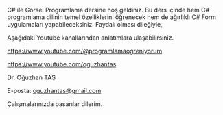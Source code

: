 C# ile Görsel Programlama dersine hoş geldiniz. Bu ders içinde hem C# programlama dilinin temel özelliklerini öğrenecek hem de ağırlıklı C# Form uygulamaları yapabileceksiniz.
Faydalı olması dileğiyle, 

Aşağıdaki Youtube kanallarından anlatımlara ulaşabilirsiniz.

https://www.youtube.com/@programlamaogreniyorum

https://www.youtube.com/oguzhantas

Dr. Oğuzhan TAŞ

E-posta: oguzhantas@gmail.com

Çalışmalarınızda başarılar dilerim.
